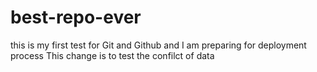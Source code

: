 # best-repo-ever
this is my first test for Git and Github and I am preparing for deployment process
This change is to test the confilct of data